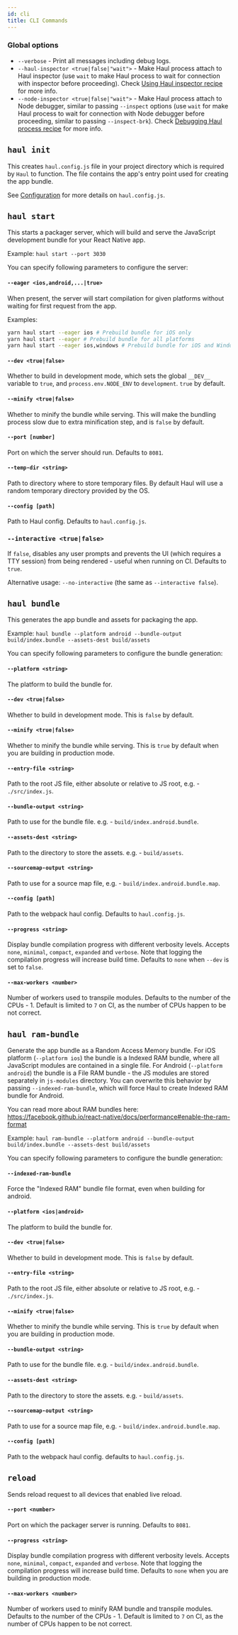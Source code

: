 ```yaml
---
id: cli
title: CLI Commands
---
```


### Global options

* `--verbose` - Print all messages including debug logs.
* `--haul-inspector <true|false|"wait">` - Make Haul process attach to Haul inspector (use `wait` to make Haul process to wait for connection with inspector before proceeding). Check [Using Haul inspector recipe](./Recipes.md#using-haul-inspector) for more info.
* `--node-inspector <true|false|"wait">` - Make Haul process attach to Node debugger, similar to passing `--inspect` options (use `wait` for make Haul process to wait for connection with Node debugger before proceeding, similar to passing `--inspect-brk`). Check [Debugging Haul process recipe](./Recipes.md#debugging-haul-process) for more info.

## `haul init`

This creates `haul.config.js` file in your project directory which is required by `Haul` to function. The file contains the app's entry point used for creating the app bundle.

See [Configuration](Configuration.md) for more details on `haul.config.js`.

## `haul start`

This starts a packager server, which will build and serve the JavaScript development bundle for your React Native app.

Example: `haul start --port 3030`

You can specify following parameters to configure the server:

#### `--eager <ios,android,...|true>`

When present, the server will start compilation for given platforms without waiting for first request from the app.

Examples:

```bash
yarn haul start --eager ios # Prebuild bundle for iOS only
yarn haul start --eager # Prebuild bundle for all platforms
yarn haul start --eager ios,windows # Prebuild bundle for iOS and Windows only
```

#### `--dev <true|false>`

Whether to build in development mode, which sets the global `__DEV__` variable to `true`, and `process.env.NODE_ENV` to `development`. `true` by default.

#### `--minify <true|false>`

Whether to minify the bundle while serving. This will make the bundling process slow due to extra minification step, and is `false` by default.

#### `--port [number]`

Port on which the server should run. Defaults to `8081`.

#### `--temp-dir <string>`

Path to directory where to store temporary files. By default Haul will use a random temporary directory provided by the OS.

#### `--config [path]`

Path to Haul config. Defaults to `haul.config.js`.

### `--interactive <true|false>`

If `false`, disables any user prompts and prevents the UI (which requires a TTY session) from being rendered - useful when running on CI. Defaults to `true`.

Alternative usage: `--no-interactive` (the same as `--interactive false`).

## `haul bundle`

This generates the app bundle and assets for packaging the app.

Example: `haul bundle --platform android --bundle-output build/index.bundle --assets-dest build/assets`

You can specify following parameters to configure the bundle generation:

#### `--platform <string>`

The platform to build the bundle for.

#### `--dev <true|false>`

Whether to build in development mode. This is `false` by default.

#### `--minify <true|false>`

Whether to minify the bundle while serving. This is `true` by default when you are building in production mode.

#### `--entry-file <string>`

Path to the root JS file, either absolute or relative to JS root, e.g. - `./src/index.js`.

#### `--bundle-output <string>`

Path to use for the bundle file. e.g. - `build/index.android.bundle`.

#### `--assets-dest <string>`

Path to the directory to store the assets. e.g. - `build/assets`.

#### `--sourcemap-output <string>`

Path to use for a source map file, e.g. - `build/index.android.bundle.map`.

#### `--config [path]`

Path to the webpack haul config. Defaults to `haul.config.js`.

#### `--progress <string>`

Display bundle compilation progress with different verbosity levels. Accepts `none`, `minimal`, `compact`, `expanded` and `verbose`. Note that logging the compilation progress will increase build time. Defaults to `none` when `--dev` is set to `false`.

#### `--max-workers <number>`

Number of workers used to transpile modules. Defaults to the number of the CPUs - 1. Default is limited to `7` on CI, as the number of CPUs happen to be not correct.

## `haul ram-bundle`

Generate the app bundle as a Random Access Memory bundle. For iOS platform (`--platform ios`) the bundle is a Indexed RAM bundle, where all JavaScript modules are contained in a single file. For Android (`--platform android`) the bundle is a File RAM bundle - the JS modules are stored separately in `js-modules` directory. You can overwrite this behavior by passing `--indexed-ram-bundle`, which will force Haul to create Indexed RAM bundle for Android.

You can read more about RAM bundles here: https://facebook.github.io/react-native/docs/performance#enable-the-ram-format

Example: `haul ram-bundle --platform android --bundle-output build/index.bundle --assets-dest build/assets`

You can specify following parameters to configure the bundle generation:

#### `--indexed-ram-bundle`

Force the "Indexed RAM" bundle file format, even when building for android.

#### `--platform <ios|android>`

The platform to build the bundle for.

#### `--dev <true|false>`

Whether to build in development mode. This is `false` by default.

#### `--entry-file <string>`

Path to the root JS file, either absolute or relative to JS root, e.g. - `./src/index.js`.

#### `--minify <true|false>`

Whether to minify the bundle while serving. This is `true` by default when you are building in production mode.

#### `--bundle-output <string>`

Path to use for the bundle file. e.g. - `build/index.android.bundle`.

#### `--assets-dest <string>`

Path to the directory to store the assets. e.g. - `build/assets`.

#### `--sourcemap-output <string>`

Path to use for a source map file, e.g. - `build/index.android.bundle.map`.

#### `--config [path]`

Path to the webpack haul config. defaults to `haul.config.js`.

## `reload`

Sends reload request to all devices that enabled live reload.

#### `--port <number>`

Port on which the packager server is running. Defaults to `8081`.

#### `--progress <string>`

Display bundle compilation progress with different verbosity levels. Accepts `none`, `minimal`, `compact`, `expanded` and `verbose`. Note that logging the compilation progress will increase build time. Defaults to `none` when you are building in production mode.

#### `--max-workers <number>`

Number of workers used to minify RAM bundle and transpile modules. Defaults to the number of the CPUs - 1. Default is limited to `7` on CI, as the number of CPUs happen to be not correct.